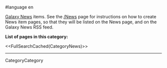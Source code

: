 
#language en

[Galaxy News](/News) items.  See the [/News](/News) page for instructions on how to create News item pages, so that they will be listed on the News page, and on the Galaxy News RSS feed.

**List of pages in this category:**

<<FullSearchCached(CategoryNews)>>

----
CategoryCategory
